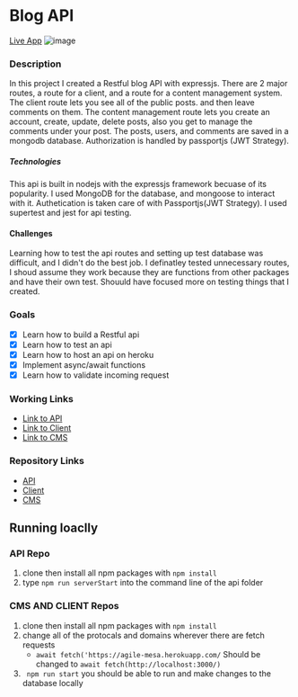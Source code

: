 # Blog API
[Live App](https://agile-mesa-41864.herokuapp.com/)
![image](https://user-images.githubusercontent.com/35308786/188825223-84b0cf7e-737a-4198-8f14-17c45bbc4826.png)

### Description
In this project I created a Restful blog API with expressjs. There are 2 major routes, a route for a client, and a route for a content management system. The client route lets you see all of the public posts. and then leave comments on them. The content management route lets you create an account, create, update, delete posts, also you get to manage the comments under your post. The posts, users, and comments are saved in a mongodb database. Authorization is handled by passportjs (JWT Strategy). 

##### Technologies 
This api is built in nodejs with the expressjs framework becuase of its popularity. I used MongoDB for the database, and mongoose to interact with it. Authetication is taken care of with Passportjs(JWT Strategy). I used supertest and jest for api testing. 

#### Challenges
Learning how to test the api routes and setting up test database was difficult, and I didn't do the best job. I definatley tested unnecessary routes, I shoud assume they work because they are functions from other packages and have their own test. Shouuld have focused more on testing things that I created. 

### Goals
- [x] Learn how to build a Restful api 
- [x] Learn how to test an api 
- [x] Learn how to host an api on heroku 
- [x] Implement async/await functions
- [x] Learn how to validate incoming request 

### Working Links

- [Link to API](https://blog-api-h9xk.onrender.com/)
- [Link to Client](https://blog-client-brandhawa.netlify.app/)
- [Link to CMS](https://blog-cms-brandhawa.netlify.app/)

### Repository Links 
- [API](https://github.com/brandhawa99/blog_api)
- [Client](https://github.com/brandhawa99/blog_client)
- [CMS](https://github.com/brandhawa99/blog_cms) 



## Running loaclly 
### API Repo 
1. clone then install all npm packages with ```npm install```
2. type  ``` npm run serverStart ``` into the command line of the api folder
### CMS AND CLIENT Repos
1. clone then install all npm packages with ```npm install```
2. change all of the protocals and domains wherever there are fetch requests
    - ```await fetch('https://agile-mesa.herokuapp.com/``` Should be changed to ```await fetch(http://localhost:3000/)```
3. ``` npm run start``` you should be able to run and make changes to the database locally
